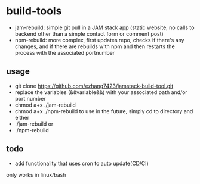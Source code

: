 # build-tools
* jam-rebuild: simple git pull in a JAM stack app (static website, no calls to backend other than a simple contact form or comment post)
* npm-rebuild: more complex, first updates repo, checks if there's any changes, and if there are rebuilds with npm and then restarts the process with the associated portnumber
## usage
* git clone https://github.com/ezhang7423/jamstack-build-tool.git
* replace the variables (&&variable&&) with your associated path and/or port number
* chmod a+x ./jam-rebuild
* chmod a+x ./npm-rebuild
to use in the future, simply cd to directory and either
* ./jam-rebuild
or 
* ./npm-rebuild

## todo
* add functionality that uses cron to auto update(CD/CI)

only works in linux/bash
